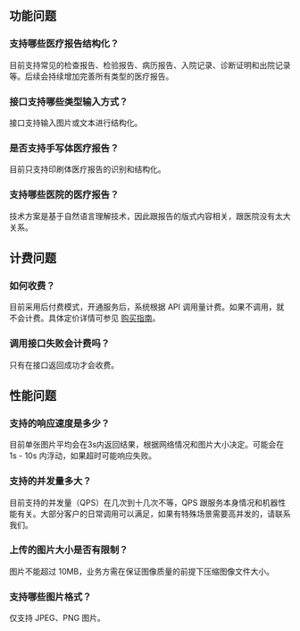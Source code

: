 ## 功能问题
### 支持哪些医疗报告结构化？
目前支持常见的检查报告、检验报告、病历报告、入院记录、诊断证明和出院记录等。后续会持续增加完善所有类型的医疗报告。

### 接口支持哪些类型输入方式？
接口支持输入图片或文本进行结构化。

### 是否支持手写体医疗报告？
目前只支持印刷体医疗报告的识别和结构化。

### 支持哪些医院的医疗报告？
技术方案是基于自然语言理解技术，因此跟报告的版式内容相关，跟医院没有太大关系。

## 计费问题
### 如何收费？
目前采用后付费模式，开通服务后，系统根据 API 调用量计费。如果不调用，就不会计费。具体定价详情可参见 [购买指南](https://cloud.tencent.com/document/product/1314/54264)。

### 调用接口失败会计费吗？
只有在接口返回成功才会收费。

## 性能问题
### 支持的响应速度是多少？
目前单张图片平均会在3s内返回结果，根据网络情况和图片大小决定。可能会在 1s - 10s 内浮动，如果超时可能响应失败。

### 支持的并发量多大？
目前支持的并发量（QPS）在几次到十几次不等，QPS 跟服务本身情况和机器性能有关。大部分客户的日常调用可以满足，如果有特殊场景需要高并发的，请联系我们。

### 上传的图片大小是否有限制？
图片不能超过 10MB，业务方需在保证图像质量的前提下压缩图像文件大小。

### 支持哪些图片格式？
仅支持 JPEG、PNG 图片。
